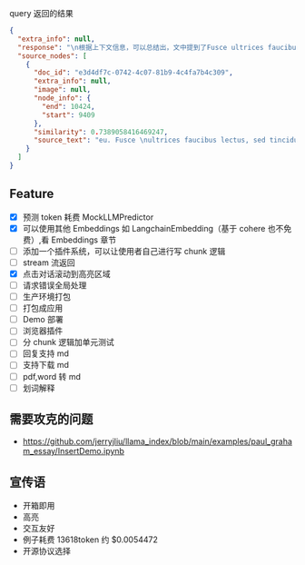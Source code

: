 query 返回的结果

```json
{
  "extra_info": null,
  "response": "\n根据上下文信息，可以总结出，文中提到了Fusce ultrices faucibus lectus，sed tincidunt massa sollicitud in vitae，Donec mollis metus neque，at vehicula lorem scelerisque at，Aenean sit amet nunc sed mauris tincidunt luctus at sed massa，Aliquam velit ligula，dapibus sed dui quis，vestibulum luctus orci，Phasellus vitae arcu eu magna eleifend hendrerit sed eget quam，Nulla facilisi，Duis eu posuere lorem，Sed malesuada ut ipsum vitae fermentum，Aliquam eget blandit augue，in iaculis sem，Quisque ac nulla ligula，Curabitur lacinia",
  "source_nodes": [
    {
      "doc_id": "e3d4df7c-0742-4c07-81b9-4c4fa7b4c309",
      "extra_info": null,
      "image": null,
      "node_info": {
        "end": 10424,
        "start": 9409
      },
      "similarity": 0.7389058416469247,
      "source_text": "eu. Fusce \nultrices faucibus lectus, sed tincidunt massa sollicitud in vitae. Donec mollis metus neque, at vehicula \nlorem scelerisque at. Aenean sit amet nunc sed mauris tincidunt luctus at sed massa. Aliquam velit \nligula, dapibus sed dui quis, vestibulum luctus orci.  \n \n \n \nPhasellus vitae arcu eu magna eleifend hendrerit sed eget quam. Nulla facilisi. Duis eu posuere \nlorem. Sed malesuada ut ipsum vitae fermentum. Aliquam eget blandit augue, in iaculis sem. \nQuisque ac nulla ligula. Curabitur lacinia leo erat, vitae ultrices metus ultrices congue. Pellentesque \nsemper fringil la libero. Ut faucibus purus vel arcu cursus, quis consequat massa ultrices. Praesent \nrutrum vehicula nunc sit amet consectetur.  Donec ut felis augue. Praesent vel ante massa. Nulla \nrutrum arcu vitae dolor aliquet pretium. Curabitur sed libero accumsan tur pis vestibulum porttitor et \ncondimentum sapien.  \n 0.00 zł2.00 zł4.00 zł6.00 zł8.00 zł10.00 zł12.00 zł14.00 zł16.00 zł\nItem 1 Item 2 Item 3 Item 4 Item 5Average sales"
    }
  ]
}
```

## Feature

- [x] 预测 token 耗费 MockLLMPredictor
- [x] 可以使用其他 Embeddings 如 LangchainEmbedding（基于 cohere 也不免费）,看 Embeddings 章节
- [ ] 添加一个插件系统，可以让使用者自己进行写 chunk 逻辑
- [ ] stream 流返回
- [x] 点击对话滚动到高亮区域
- [ ] 请求错误全局处理
- [ ] 生产环境打包
- [ ] 打包成应用
- [ ] Demo 部署
- [ ] 浏览器插件
- [ ] 分 chunk 逻辑加单元测试
- [ ] 回复支持 md
- [ ] 支持下载 md
- [ ] pdf,word 转 md
- [ ] 划词解释

## 需要攻克的问题

- https://github.com/jerryjliu/llama_index/blob/main/examples/paul_graham_essay/InsertDemo.ipynb

## 宣传语

- 开箱即用
- 高亮
- 交互友好
- 例子耗费 13618token 约 $0.0054472
- 开源协议选择
